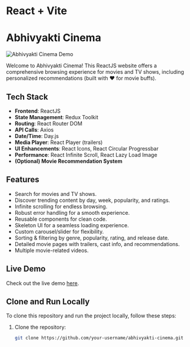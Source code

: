 # React + Vite

# Abhivyakti Cinema

![Abhivyakti Cinema Demo](demo_image.png)

Welcome to Abhivyakti Cinema! This ReactJS website offers a comprehensive browsing experience for movies and TV shows, including personalized recommendations (built with ❤️ for movie buffs).

## Tech Stack

- **Frontend**: ReactJS
- **State Management**: Redux Toolkit
- **Routing**: React Router DOM
- **API Calls**: Axios
- **Date/Time**: Day.js
- **Media Player**: React Player (trailers)
- **UI Enhancements**: React Icons, React Circular Progressbar
- **Performance**: React Infinite Scroll, React Lazy Load Image
- **(Optional) Movie Recommendation System**

## Features

- Search for movies and TV shows.
- Discover trending content by day, week, popularity, and ratings.
- Infinite scrolling for endless browsing.
- Robust error handling for a smooth experience.
- Reusable components for clean code.
- Skeleton UI for a seamless loading experience.
- Custom carousel/slider for flexibility.
- Sorting & filtering by genre, popularity, rating, and release date.
- Detailed movie pages with trailers, cast info, and recommendations.
- Multiple movie-related videos.

## Live Demo

Check out the live demo [here](https://example.com).

## Clone and Run Locally

To clone this repository and run the project locally, follow these steps:

1. Clone the repository:

   ```bash
   git clone https://github.com/your-username/abhivyakti-cinema.git

